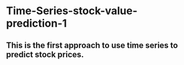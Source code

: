 # Time-Series-stock-value-prediction-1
This is the first approach to use time series to predict stock prices.
----------------------------
